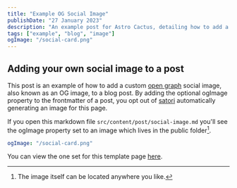 ```yaml
---
title: "Example OG Social Image"
publishDate: "27 January 2023"
description: "An example post for Astro Cactus, detailing how to add a custom social image card in the frontmatter"
tags: ["example", "blog", "image"]
ogImage: "/social-card.png"
---
```


## Adding your own social image to a post

This post is an example of how to add a custom [open graph](httpss://ogp.me/) social image, also known as an OG image, to a blog post.
By adding the optional ogImage property to the frontmatter of a post, you opt out of [satori](httpss://github.com/vercel/satori) automatically generating an image for this page.

If you open this markdown file `src/content/post/social-image.md` you'll see the ogImage property set to an image which lives in the public folder[^1].

```yaml
ogImage: "/social-card.png"
```

You can view the one set for this template page [here](httpss://astro-cactus.chriswilliams.dev/social-card.png).

[^1]: The image itself can be located anywhere you like.
